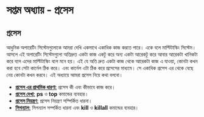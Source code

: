 # সপ্তম অধ্যায় - প্রসেস

## প্রসেস

আধুনিক অপারেটিং সিস্টেমগুলোকে আমরা দেখি একসাথে একাধিক কাজ করতে পারে। একে বলে মাল্টিটাস্কিং সিস্টেম। আসলে এই অপারেটিং সিস্টেমগুলো অতিদ্রুত একটা কাজ একটু করে অন্য একটা আরেকটু করে আবার আরেকটা খানিকটা করে বলে এদের মাল্টিটাস্কিং বলে মনে হয়। এই যে অতি দ্রুত একটা কাজ থেকে আরেকটা কাজ এ যাওয়া, কোনটা কখন করা হবে সেটা কার্নেল ঠিক করে। এবং কার্নেল এটা ঠিক করে প্রসেসের মাধ্যমে। সে একাধিক প্রসেস এর থেকে বেছে নেয় কোনটা কখন করবে। এই অধ্যায়ে আমরা প্রসেস নিয়ে কথা বলবো।

* [**প্রসেস এর প্রাথমিক ধারণা**:](1.7.1.processing.md) প্রসেস কী এবং কীভাবে কাজ করে।
* [**প্রসেস দেখা**:](1.7.2.viewprocess.md) **ps** ও **top** কমান্ডের ব্যবহার।
* [**প্রসেস নিয়ন্ত্রণ**:](1.7.3.controlprocess.md) প্রসেস নিয়ন্ত্রণ সম্পির্কিত ধারনা।
* [**সিগন্যাল**:](1.7.4.signal.md) সিগন্যাল সম্পর্কিত ধারনা এবং **kill** ও **killall** কমান্ডের ব্যবহার।

